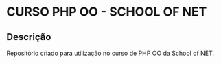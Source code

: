 # CURSO PHP OO - SCHOOL OF NET

## Descrição
Repositório criado para utilização no curso de PHP OO da School of NET.